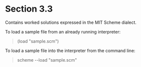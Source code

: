 Section 3.3
=========== 

Contains worked solutions expressed in the MIT Scheme dialect.

To load a sample file from an already running interpreter:

> (load "sample.scm")

To load a sample file into the interpreter from the command line:

> scheme --load "sample.scm"
